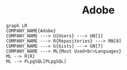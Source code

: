 <h1 align="center">Adobe</h1>

```mermaid
graph LR
COMPANY_NAME{Adobe}
COMPANY_NAME ---> U{Users} ---> UN[1]
COMPANY_NAME ---> R{Repositories} ---> RN[8]
COMPANY_NAME ---> G{Gists} ---> GN[7]
COMPANY_NAME ---> ML{Most Used<br>Languages}
ML --> R[R]
ML --> PLpgSQL[PLpgSQL]
```
